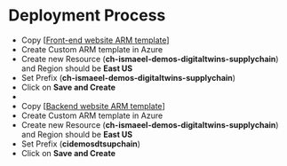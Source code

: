 # Deployment Process

- Copy [[Front-end website ARM template](https://github.com/chIsmaeel/IOT-Digital-Twins-Demos/blob/releases/v-1.0.0/ADT-SupplyChainDemo/deployment/website-template-agad.json)]
- Create Custom ARM template in Azure
- Create new Resource (**ch-ismaeel-demos-digitaltwins-supplychain**) and Region should be **East US**
- Set Prefix (**ch-ismaeel-demos-digitaltwins-supplychain**)
- Click on **Save and Create**
- 
- Copy [[Backend website ARM template](https://github.com/chIsmaeel/IOT-Digital-Twins-Demos/blob/releases/v-1.0.0/ADT-SupplyChainDemo/deployment/digtwins-template-agad.json)]
- Create Custom ARM template in Azure
- Create new Resource (**ch-ismaeel-demos-digitaltwins-supplychain**) and Region should be **East US**
- Set Prefix (**cidemosdtsupchain**)
- Click on **Save and Create**
